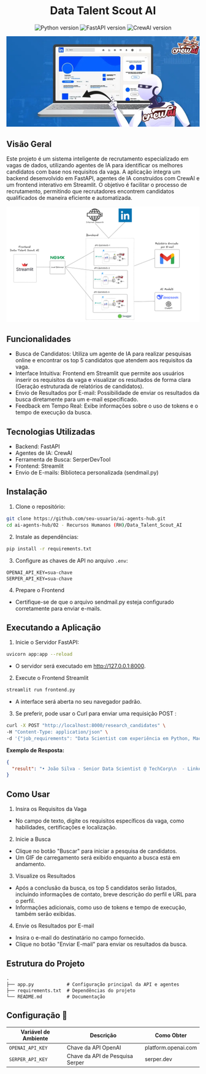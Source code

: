 <h1 align="center">Data Talent Scout AI</h1> 

<div align="center">
  <img src="https://img.shields.io/badge/Python-3.12+-blue?logo=python" alt="Python version">
  <img src="https://img.shields.io/badge/FastAPI-0.115+-green?logo=fastapi" alt="FastAPI version">
  <img src="https://img.shields.io/badge/CrewAI-0.102+-orange" alt="CrewAI version">
</div>

<p align="center">
<img src = "./img/hr_linkedin_crewai.png">
</p>

## Visão Geral

Este projeto é um sistema inteligente de recrutamento especializado em vagas de dados, utilizando agentes de IA para identificar os melhores candidatos com base nos requisitos da vaga. A aplicação integra um backend desenvolvido em FastAPI, agentes de IA construídos com CrewAI e um frontend interativo em Streamlit. O objetivo é facilitar o processo de recrutamento, permitindo que recrutadores encontrem candidatos qualificados de maneira eficiente e automatizada.

<p align="center">
<img src = "./img/arquitetura_1.0.png">
</p>

## Funcionalidades
- Busca de Candidatos: Utiliza um agente de IA para realizar pesquisas online e encontrar os top 5 candidatos que atendem aos requisitos da vaga.
- Interface Intuitiva: Frontend em Streamlit que permite aos usuários inserir os requisitos da vaga e visualizar os resultados de forma clara (Geração estruturada de relatórios de candidatos).
- Envio de Resultados por E-mail: Possibilidade de enviar os resultados da busca diretamente para um e-mail especificado.
- Feedback em Tempo Real: Exibe informações sobre o uso de tokens e o tempo de execução da busca.

## Tecnologias Utilizadas
- Backend: FastAPI
- Agentes de IA: CrewAI
- Ferramenta de Busca: SerperDevTool
- Frontend: Streamlit
- Envio de E-mails: Biblioteca personalizada (sendmail.py)

## Instalação

1. Clone o repositório:
```bash
git clone https://github.com/seu-usuario/ai-agents-hub.git
cd ai-agents-hub/02 - Recursos Humanos (RH)/Data_Talent_Scout_AI
```

2. Instale as dependências:
```bash
pip install -r requirements.txt
```

3. Configure as chaves de API no arquivo `.env`:
```env
OPENAI_API_KEY=sua-chave
SERPER_API_KEY=sua-chave
```

4. Prepare o Frontend
- Certifique-se de que o arquivo sendmail.py esteja configurado corretamente para enviar e-mails.

## Executando a Aplicação

1. Inicie o Servidor FastAPI:
```bash
uvicorn app:app --reload
```
- O servidor será executado em http://127.0.0.1:8000.

2. Execute o Frontend Streamlit
```bash
streamlit run frontend.py
```
- A interface será aberta no seu navegador padrão.

3. Se preferir, pode usar o Curl para enviar uma requisição POST :
```bash
curl -X POST "http://localhost:8000/research_candidates" \
-H "Content-Type: application/json" \
-d '{"job_requirements": "Data Scientist com experiência em Python, Machine Learning e 5+ anos de experiência na cidade de São José do Rio Preto"}'
```

**Exemplo de Resposta:**
```json
{
  "result": "• João Silva - Senior Data Scientist @ TechCorp\n  - Linkedin: [Perfil](https://linkedin.com/in/joaosilva)\n  - Experiência: 6 anos com ML em produção\n  • Maria Souza - Lead Data Engineer @ DataWorld..."
}
```

## Como Usar
1. Insira os Requisitos da Vaga
- No campo de texto, digite os requisitos específicos da vaga, como habilidades, certificações e localização.
2. Inicie a Busca
- Clique no botão "Buscar" para iniciar a pesquisa de candidatos.
- Um GIF de carregamento será exibido enquanto a busca está em andamento.
3. Visualize os Resultados
- Após a conclusão da busca, os top 5 candidatos serão listados, incluindo informações de contato, breve descrição do perfil e URL para o perfil.
- Informações adicionais, como uso de tokens e tempo de execução, também serão exibidas.
4. Envie os Resultados por E-mail
- Insira o e-mail do destinatário no campo fornecido.
- Clique no botão "Enviar E-mail" para enviar os resultados da busca.

## Estrutura do Projeto

```
.
├── app.py            # Configuração principal da API e agentes
├── requirements.txt  # Dependências do projeto
└── README.md         # Documentação
```

## Configuração 🔧

| Variável de Ambiente | Descrição                           | Como Obter                 |
|----------------------|-----------------------------------|---------------------------|
| `OPENAI_API_KEY`     | Chave da API OpenAI               | platform.openai.com        |
| `SERPER_API_KEY`     | Chave da API de Pesquisa Serper   | serper.dev                |







